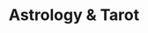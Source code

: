 ---
layout: services
slug: astrology
title: Astrology & Tarot
sub-heading: 
summary: Discover cosmic connections that guide and influence your journey, using the mystical tools of astrology and tarot to unlock your personal celestial narrative.
description: Unearth your soul’s purpose with our Celestial Connections service through Astrology & Tarot at Wisdoms’ Way. Astrology serves as a celestial compass, guiding us through life's journey and offering profound insights into our purpose and potential. My deep-seated understanding of astrological principles allows me to unlock your personal celestial narrative, bringing clarity to your path and the decisions that shape it. Together, we'll explore the intricate dance of the planets and the stars, interpreting their symbology and movements to uncover the deeper meaning and purpose of your life's journey. Supported by the wisdom of the Tarot, we can further illuminate your pathway to self-discovery. Let’s explore your journey towards finding your purpose.
featured-image: /uploads/Connections_img_resized.jpg
what-to-expect:
  - Ut adipisicing laborum consectetur ad ullamco tempor reprehenderit veniam labore exercitation sint eiusmod sunt.
  - Veniam veniam cillum commodo in non pariatur do cupidatat fugiat reprehenderit mollit cillum.
  - Ex labore exercitation velit ipsum proident reprehenderit enim proident adipisicing anim id adipisicing cupidatat labore.
  - Laborum veniam aute quis consectetur.
faqs:
  - question: laborum consectetur
    answer: cillum commodo in non
  - question: proident reprehenderit
    answer: veniam aute quis consectetur
  - question: adipisicing laborum consectetur
    answer: non pariatur do cupidatat
  - question: commodo in non pariatur
    answer: reprehenderit enim proident
---